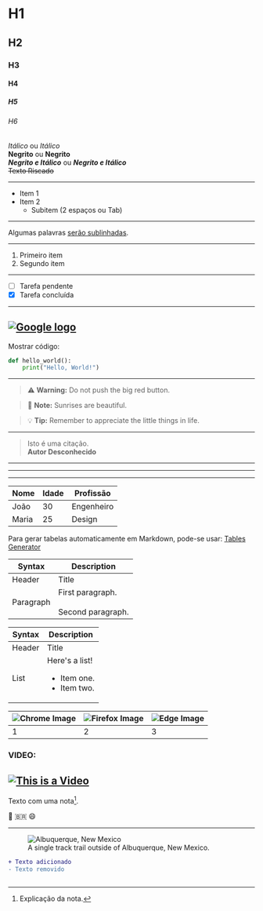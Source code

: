 

# H1
## H2
### H3
#### H4
##### H5
###### H6

*Itálico* ou _Itálico_  
**Negrito** ou __Negrito__  
***Negrito e Itálico*** ou ___Negrito e Itálico___  
~~Texto Riscado~~  

---
- Item 1
- Item 2
  - Subitem (2 espaços ou Tab)
---

  Algumas palavras <ins>serão sublinhadas</ins>.

---

1. Primeiro item
2. Segundo item

---
- [ ] Tarefa pendente  
- [x] Tarefa concluída  

---

[![Google logo](https://www.google.com.br/images/branding/googlelogo/2x/googlelogo_color_272x92dp.png)](https://www.google.com.br/)
---
Mostrar código:

```python
def hello_world():
    print("Hello, World!")
```
---
> :warning: **Warning:** Do not push the big red button.

> :memo: **Note:** Sunrises are beautiful.

> :bulb: **Tip:** Remember to appreciate the little things in life.
---

> Isto é uma citação.  
> **Autor Desconhecido**




---
***
___



| Nome    | Idade | Profissão   |
|---------|-------|-------------|
| João    | 30    | Engenheiro  |
| Maria   | 25    | Design      |



Para gerar tabelas automaticamente em Markdown, pode-se usar: [Tables Generator](https://www.tablesgenerator.com/markdown_tables)

| Syntax      | Description |
| ----------- | ----------- |
| Header      | Title |
| Paragraph   | First paragraph. <br><br> Second paragraph. |


| Syntax      | Description |
| ----------- | ----------- |
| Header      | Title |
| List        | Here's a list! <ul><li>Item one.</li><li>Item two.</li></ul> |

| ![Chrome Image](https://media2.dev.to/dynamic/image/width=800%2Cheight=%2Cfit=scale-down%2Cgravity=auto%2Cformat=auto/https%3A%2F%2Fdev-to-uploads.s3.amazonaws.com%2Fuploads%2Farticles%2Fau2ph8juz4l6gu8m6v99.png) | ![Firefox Image](https://media2.dev.to/dynamic/image/width=800%2Cheight=%2Cfit=scale-down%2Cgravity=auto%2Cformat=auto/https%3A%2F%2Fdev-to-uploads.s3.amazonaws.com%2Fuploads%2Farticles%2Fwnv0yb558uyvttyxnsz7.png) | ![Edge Image](https://media2.dev.to/dynamic/image/width=800%2Cheight=%2Cfit=scale-down%2Cgravity=auto%2Cformat=auto/https%3A%2F%2Fdev-to-uploads.s3.amazonaws.com%2Fuploads%2Farticles%2Foc95bmrx1ic1yv2ufxnp.png) |
|---------|-------|-------------|
| 1       | 2     | 3           |


### VIDEO:

[![This is a Video](https://th.bing.com/th/id/OIP.CCk-bwcVjwZMs_ANGVFsAgHaE8?w=276&h=184&c=7&r=0&o=5&dpr=1.5&pid=1.7)](https://www.youtube.com/watch?v=jN0aELsVQFA)
---


Texto com uma nota[^1].  
[^1]: Explicação da nota.  


:rocket: :brazil: :smile:  

---

<!-- Este é um comentário que não será exibido
|Here’s a partial list of HTML entities for symbols|
-----

|Copyright (©) — &copy;|
---
|Registered trademark (®) — &reg;|
---
|Trademark (™) — &trade;|
---
|Euro (€) — &euro;|
---
|Left arrow (←) — &larr;|
---
|Up arrow (↑) — &uarr;|
---
|Right arrow (→) — &rarr;|
---
|Down arrow (↓) — &darr;|
---
|Degree (°) — &#176;|
---
|Pi (π) — &#960;|
---
 -->

<figure>
    <img src="https://mdg.imgix.net/assets/images/albuquerque.jpg?auto=format&fit=clip&q=40&w=1080"
         alt="Albuquerque, New Mexico">
    <figcaption>A single track trail outside of Albuquerque, New Mexico.</figcaption>
</figure>

```diff
+ Texto adicionado  
- Texto removido  


